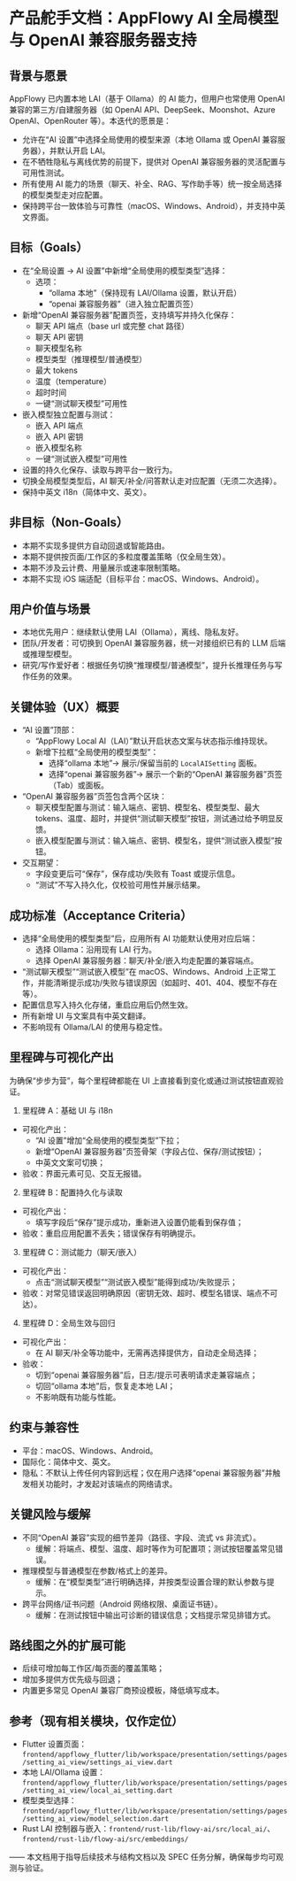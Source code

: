 # 产品舵手文档：AppFlowy AI 全局模型与 OpenAI 兼容服务器支持

## 背景与愿景
AppFlowy 已内置本地 LAI（基于 Ollama）的 AI 能力，但用户也常使用 OpenAI 兼容的第三方/自建服务器（如 OpenAI API、DeepSeek、Moonshot、Azure OpenAI、OpenRouter 等）。本迭代的愿景是：
- 允许在“AI 设置”中选择全局使用的模型来源（本地 Ollama 或 OpenAI 兼容服务器），并默认开启 LAI。
- 在不牺牲隐私与离线优势的前提下，提供对 OpenAI 兼容服务器的灵活配置与可用性测试。
- 所有使用 AI 能力的场景（聊天、补全、RAG、写作助手等）统一按全局选择的模型类型走对应配置。
- 保持跨平台一致体验与可靠性（macOS、Windows、Android），并支持中英文界面。

## 目标（Goals）
- 在“全局设置 → AI 设置”中新增“全局使用的模型类型”选择：
  - 选项：
    - “ollama 本地”（保持现有 LAI/Ollama 设置，默认开启）
    - “openai 兼容服务器”（进入独立配置页签）
- 新增“OpenAI 兼容服务器”配置页签，支持填写并持久化保存：
  - 聊天 API 端点（base url 或完整 chat 路径）
  - 聊天 API 密钥
  - 聊天模型名称
  - 模型类型（推理模型/普通模型）
  - 最大 tokens
  - 温度（temperature）
  - 超时时间
  - 一键“测试聊天模型”可用性
- 嵌入模型独立配置与测试：
  - 嵌入 API 端点
  - 嵌入 API 密钥
  - 嵌入模型名称
  - 一键“测试嵌入模型”可用性
- 设置的持久化保存、读取与跨平台一致行为。
- 切换全局模型类型后，AI 聊天/补全/问答默认走对应配置（无须二次选择）。
- 保持中英文 i18n（简体中文、英文）。

## 非目标（Non-Goals）
- 本期不实现多提供方自动回退或智能路由。
- 本期不提供按页面/工作区的多粒度覆盖策略（仅全局生效）。
- 本期不涉及云计费、用量展示或速率限制策略。
- 本期不实现 iOS 端适配（目标平台：macOS、Windows、Android）。

## 用户价值与场景
- 本地优先用户：继续默认使用 LAI（Ollama），离线、隐私友好。
- 团队/开发者：可切换到 OpenAI 兼容服务器，统一对接组织已有的 LLM 后端或推理型模型。
- 研究/写作爱好者：根据任务切换“推理模型/普通模型”，提升长推理任务与写作任务的效果。

## 关键体验（UX）概要
- “AI 设置”顶部：
  - “AppFlowy Local AI（LAI）”默认开启状态文案与状态指示维持现状。
  - 新增下拉框“全局使用的模型类型”：
    - 选择“ollama 本地”→ 展示/保留当前的 `LocalAISetting` 面板。
    - 选择“openai 兼容服务器”→ 展示一个新的“OpenAI 兼容服务器”页签（Tab）或面板。
- “OpenAI 兼容服务器”页签包含两个区块：
  - 聊天模型配置与测试：输入端点、密钥、模型名、模型类型、最大 tokens、温度、超时，并提供“测试聊天模型”按钮，测试通过给予明显反馈。
  - 嵌入模型配置与测试：输入端点、密钥、模型名，提供“测试嵌入模型”按钮。
- 交互期望：
  - 字段变更后可“保存”，保存成功/失败有 Toast 或提示信息。
  - “测试”不写入持久化，仅校验可用性并展示结果。

## 成功标准（Acceptance Criteria）
- 选择“全局使用的模型类型”后，应用所有 AI 功能默认使用对应后端：
  - 选择 Ollama：沿用现有 LAI 行为。
  - 选择 OpenAI 兼容服务器：聊天/补全/嵌入均走配置的兼容端点。
- “测试聊天模型”“测试嵌入模型”在 macOS、Windows、Android 上正常工作，并能清晰提示成功/失败与错误原因（如超时、401、404、模型不存在等）。
- 配置信息写入持久化存储，重启应用后仍然生效。
- 所有新增 UI 与文案具有中英文翻译。
- 不影响现有 Ollama/LAI 的使用与稳定性。

## 里程碑与可视化产出
为确保“步步为营”，每个里程碑都能在 UI 上直接看到变化或通过测试按钮直观验证。

1) 里程碑 A：基础 UI 与 i18n
- 可视化产出：
  - “AI 设置”增加“全局使用的模型类型”下拉；
  - 新增“OpenAI 兼容服务器”页签骨架（字段占位、保存/测试按钮）；
  - 中英文文案可切换；
- 验收：界面元素可见、交互无报错。

2) 里程碑 B：配置持久化与读取
- 可视化产出：
  - 填写字段后“保存”提示成功，重新进入设置仍能看到保存值；
- 验收：重启应用配置不丢失；错误保存有明确提示。

3) 里程碑 C：测试能力（聊天/嵌入）
- 可视化产出：
  - 点击“测试聊天模型”“测试嵌入模型”能得到成功/失败提示；
- 验收：对常见错误返回明确原因（密钥无效、超时、模型名错误、端点不可达）。

4) 里程碑 D：全局生效与回归
- 可视化产出：
  - 在 AI 聊天/补全等功能中，无需再选择提供方，自动走全局选择；
- 验收：
  - 切到“openai 兼容服务器”后，日志/提示可表明请求走兼容端点；
  - 切回“ollama 本地”后，恢复走本地 LAI；
  - 不影响既有功能与性能。

## 约束与兼容性
- 平台：macOS、Windows、Android。
- 国际化：简体中文、英文。
- 隐私：不默认上传任何内容到远程；仅在用户选择“openai 兼容服务器”并触发相关功能时，才发起对该端点的网络请求。

## 关键风险与缓解
- 不同“OpenAI 兼容”实现的细节差异（路径、字段、流式 vs 非流式）。
  - 缓解：将端点、模型、温度、超时等作为可配置项；测试按钮覆盖常见错误。
- 推理模型与普通模型在参数/格式上的差异。
  - 缓解：在“模型类型”进行明确选择，并按类型设置合理的默认参数与提示。
- 跨平台网络/证书问题（Android 网络权限、桌面证书链）。
  - 缓解：在测试按钮中输出可诊断的错误信息；文档提示常见排错方式。

## 路线图之外的扩展可能
- 后续可增加每工作区/每页面的覆盖策略；
- 增加多提供方优先级与回退；
- 内置更多常见 OpenAI 兼容厂商预设模板，降低填写成本。

## 参考（现有相关模块，仅作定位）
- Flutter 设置页面：`frontend/appflowy_flutter/lib/workspace/presentation/settings/pages/setting_ai_view/settings_ai_view.dart`
- 本地 LAI/Ollama 设置：`frontend/appflowy_flutter/lib/workspace/presentation/settings/pages/setting_ai_view/local_ai_setting.dart`
- 模型类型选择：`frontend/appflowy_flutter/lib/workspace/presentation/settings/pages/setting_ai_view/model_selection.dart`
- Rust LAI 控制器与嵌入：`frontend/rust-lib/flowy-ai/src/local_ai/`、`frontend/rust-lib/flowy-ai/src/embeddings/`

—— 本文档用于指导后续技术与结构文档以及 SPEC 任务分解，确保每步均可观测与验证。


